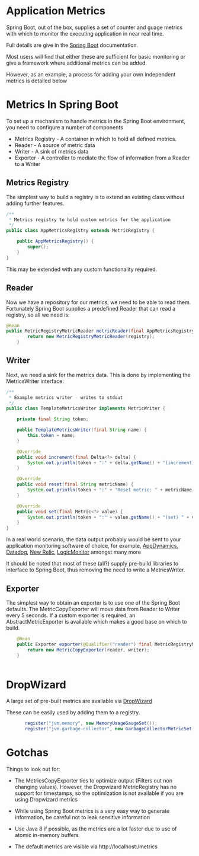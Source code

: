 # Application Metrics

Spring Boot, out of the box, supplies a set of counter and guage metrics with which to monitor the executing application in near real time.

Full details are give in the [Spring Boot](https://docs.spring.io/spring-boot/docs/current/reference/html/production-ready-metrics.html) documentation.

Most users will find that either these are sufficient for basic monitoring or give a framework where additional metrics can be added.

However, as an example, a process for adding your own independent metrics is detailed below

# Metrics In Spring Boot

To set up a mechanism to handle metrics in the Spring Boot environment, you need to configure a number of components

* Metrics Registry - A container in which to hold all defined metrics.
* Reader - A source of metric data
* Writer - A sink of metrics data
* Exporter - A controller to mediate the flow of information from a Reader to a Writer

## Metrics Registry

The simplest way to build a registry is to extend an existing class without adding further features.

```java
/**
 * Metrics registry to hold custom metrics for the application
 */
public class AppMetricsRegistry extends MetricRegistry {

    public AppMetricsRegistry() {
        super();
    }
}
```

This may be extended with any custom functionality required.

## Reader

Now we have a repository for our metrics, we need to be able to read them.  Fortunately Spring Boot supplies a predefined Reader that can read a registry, so all we need is:

```java
@Bean
public MetricRegistryMetricReader metricReader(final AppMetricsRegistry registry) {
        return new MetricRegistryMetricReader(registry);
    }
```

## Writer

Next, we need a sink for the metrics data.  This is done by implementing the MetricsWriter interface:

```java
/**
 * Example metrics writer - writes to stdout
 */
public class TemplateMetricsWriter implements MetricWriter {

    private final String token;

    public TemplateMetricsWriter(final String name) {
        this.token = name;
    }

    @Override
    public void increment(final Delta<?> delta) {
        System.out.println(token + ":" + delta.getName() + "(increment) " + delta.getValue());
    }

    @Override
    public void reset(final String metricName) {
        System.out.println(token + ":" + "Reset metric: " + metricName);
    }

    @Override
    public void set(final Metric<?> value) {
        System.out.println(token + ":" + value.getName() + "(set) " + value.getValue());
    }
}
```

In a real world scenario, the data output probably would be sent to your application monitoring software of choice, for example, [AppDynamics](https://www.appdynamics.com/), [Datadog](https://www.datadoghq.com/),
[New Relic](https://newrelic.com/), [LogicMonitor](https://www.logicmonitor.com/) amongst many more

It should be noted that most of these (all?) supply pre-build libraries to interface to Spring Boot, thus removing the need to write a MetricsWriter.

## Exporter

The simplest way to obtain an exporter is to use one of the Spring Boot defaults.  The MetricCopyExporter will move data from Reader to Writer every 5 seconds. If a custom exporter is required, 
an AbstractMetricExporter is available which makes a good base on which to build.

```java
    @Bean
    public Exporter exporter(@Qualifier("reader") final MetricRegistryMetricReader reader, @Qualifier("writer") final TemplateMetricsWriter writer) {
        return new MetricCopyExporter(reader, writer);
    }
    
```
# DropWizard

A large set of pre-built metrics are available via [DropWizard](http://www.dropwizard.io)

These can be easily used by adding them to a registry.

```java
       register("jvm.memory", new MemoryUsageGaugeSet());
       register("jvm.garbage-collector", new GarbageCollectorMetricSet());
```

# Gotchas

Things to look out for:

* The MetricsCopyExporter ties to optimize output (Filters out non changing values).  However, the Dropwizard MetricRegistry has no support for timestamps, so the optimization is not 
available if you are using Dropwizard metrics 

* While using Spring Boot metrics is a very easy way to generate information, be careful not to leak sensitive information

* Use Java 8 if possible, as the metrics are a lot faster due to use of atomic in-memory buffers

* The default metrics are visible via http://localhost:<port>/metrics
















